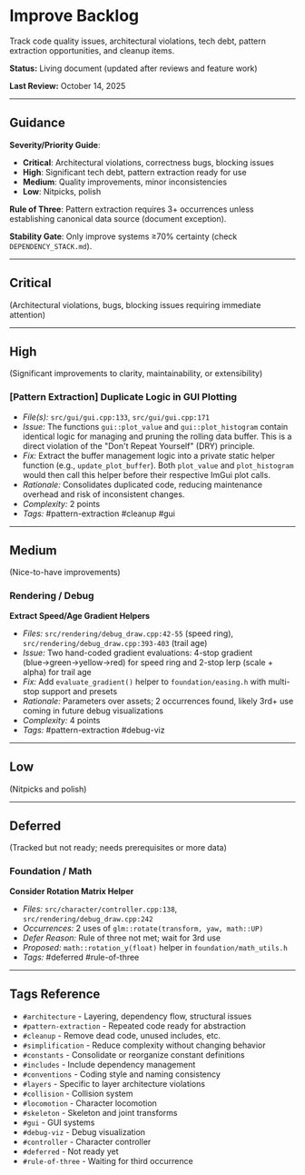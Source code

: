 # Improve Backlog

Track code quality issues, architectural violations, tech debt, pattern extraction opportunities, and cleanup items.

**Status:** Living document (updated after reviews and feature work)

**Last Review:** October 14, 2025

---

## Guidance

**Severity/Priority Guide**:
- **Critical**: Architectural violations, correctness bugs, blocking issues
- **High**: Significant tech debt, pattern extraction ready for use
- **Medium**: Quality improvements, minor inconsistencies
- **Low**: Nitpicks, polish

**Rule of Three**: Pattern extraction requires 3+ occurrences unless establishing canonical data source (document exception).

**Stability Gate**: Only improve systems ≥70% certainty (check `DEPENDENCY_STACK.md`).

---

## Critical

(Architectural violations, bugs, blocking issues requiring immediate attention)



---

## High

(Significant improvements to clarity, maintainability, or extensibility)

### [Pattern Extraction] Duplicate Logic in GUI Plotting
- *File(s):* `src/gui/gui.cpp:133`, `src/gui/gui.cpp:171`
- *Issue:* The functions `gui::plot_value` and `gui::plot_histogram` contain identical logic for managing and pruning the rolling data buffer. This is a direct violation of the "Don't Repeat Yourself" (DRY) principle.
- *Fix:* Extract the buffer management logic into a private static helper function (e.g., `update_plot_buffer`). Both `plot_value` and `plot_histogram` would then call this helper before their respective ImGui plot calls.
- *Rationale:* Consolidates duplicated code, reducing maintenance overhead and risk of inconsistent changes.
- *Complexity:* 2 points
- *Tags:* #pattern-extraction #cleanup #gui

---

## Medium

(Nice-to-have improvements)

### Rendering / Debug
**Extract Speed/Age Gradient Helpers**
- *Files:* `src/rendering/debug_draw.cpp:42-55` (speed ring), `src/rendering/debug_draw.cpp:393-403` (trail age)
- *Issue:* Two hand-coded gradient evaluations: 4-stop gradient (blue→green→yellow→red) for speed ring and 2-stop lerp (scale + alpha) for trail age
- *Fix:* Add `evaluate_gradient()` helper to `foundation/easing.h` with multi-stop support and presets
- *Rationale:* Parameters over assets; 2 occurrences found, likely 3rd+ use coming in future debug visualizations
- *Complexity:* 4 points
- *Tags:* #pattern-extraction #debug-viz

---

## Low

(Nitpicks and polish)



---

## Deferred

(Tracked but not ready; needs prerequisites or more data)

### Foundation / Math
**Consider Rotation Matrix Helper**
- *Files:* `src/character/controller.cpp:138`, `src/rendering/debug_draw.cpp:242`
- *Occurrences:* 2 uses of `glm::rotate(transform, yaw, math::UP)`
- *Defer Reason:* Rule of three not met; wait for 3rd use
- *Proposed:* `math::rotation_y(float)` helper in `foundation/math_utils.h`
- *Tags:* #deferred #rule-of-three

---

## Tags Reference

- `#architecture` - Layering, dependency flow, structural issues
- `#pattern-extraction` - Repeated code ready for abstraction
- `#cleanup` - Remove dead code, unused includes, etc.
- `#simplification` - Reduce complexity without changing behavior
- `#constants` - Consolidate or reorganize constant definitions
- `#includes` - Include dependency management
- `#conventions` - Coding style and naming consistency
- `#layers` - Specific to layer architecture violations
- `#collision` - Collision system
- `#locomotion` - Character locomotion
- `#skeleton` - Skeleton and joint transforms
- `#gui` - GUI systems
- `#debug-viz` - Debug visualization
- `#controller` - Character controller
- `#deferred` - Not ready yet
- `#rule-of-three` - Waiting for third occurrence
